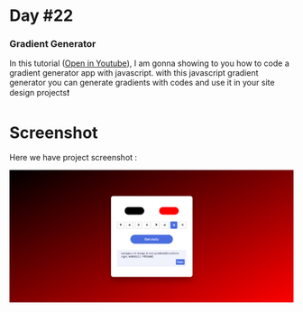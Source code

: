 # Day #22

### Gradient Generator
In this tutorial ([Open in Youtube](https://youtu.be/zUOunkcZcjI)),  I am gonna showing to you how to code a gradient generator app with javascript. with this javascript gradient generator you can generate gradients with codes and use it in your site design projects❗️

# Screenshot
Here we have project screenshot :

![screenshot](desktop.png)
